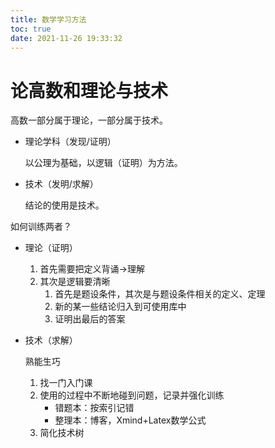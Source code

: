 ```yaml
---
title: 数学学习方法
toc: true
date: 2021-11-26 19:33:32
---
```


# 论高数和理论与技术

高数一部分属于理论，一部分属于技术。

- 理论学科（发现/证明）

  以公理为基础，以逻辑（证明）为方法。

- 技术（发明/求解）

  结论的使用是技术。

如何训练两者？

- 理论（证明）

  1. 首先需要把定义背诵->理解
  2. 其次是逻辑要清晰
     1. 首先是题设条件，其次是与题设条件相关的定义、定理
     2. 新的某一些结论归入到可使用库中
     3. 证明出最后的答案

- 技术（求解）

  熟能生巧

  1. 找一门入门课
  2. 使用的过程中不断地碰到问题，记录并强化训练
     - 错题本：按索引记错
     - 整理本：博客，Xmind+Latex数学公式
  3. 简化技术树

